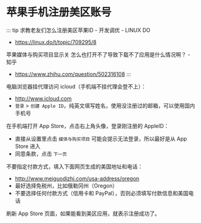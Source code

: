 # 苹果手机注册美区账号

::: tip 求教老友们怎么注册美区苹果ID - 开发调优 - LINUX DO
* https://linux.do/t/topic/709295/8

苹果媒体与购买项目显示关 怎么也打开不了导致下载不了应用是什么情况啊？ - 知乎
* https://www.zhihu.com/question/502316108
:::

电脑浏览器挂代理访问 icloud（手机端不挂代理会登不上）：
* http://www.icloud.com
* `登录` > `创建 Apple ID`，纯英文填写姓名，使用没注册过的邮箱，可以使用国内手机号

在手机端打开 App Store，点击右上角头像，登录刚注册的 AppleID：
* 直接从设置里点击 `媒体与购买项目` 可能会提示无法登录，所以最好是从 App Store 进入
* 同意条款，点击 `下一页`

不要指定付款方式，填入下面网页生成的美国地址和电话：
* http://www.meiguodizhi.com/usa-address/oregon
* 最好选择免税州，比如俄勒冈州（Oregon）
* 不要选择任何付款方式（信用卡和 PayPal），否则必须填写付款信息和美国电话

刷新 App Store 页面，如果能看到美区应用，就表示注册成功了。